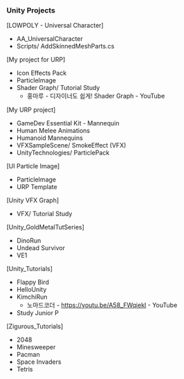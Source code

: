 ### Unity Projects


[LOWPOLY - Universal Character]
- AA_UniversalCharacter
- Scripts/ AddSkinnedMeshParts.cs


[My project for URP]
- Icon Effects Pack
- ParticleImage
- Shader Graph/ Tutorial Study
  + 홍마루 - 디자이너도 쉽게! Shader Graph - YouTube


[My URP project]
- GameDev Essential Kit - Mannequin
- Human Melee Animations
- Humanoid Mannequins
- VFXSampleScene/ SmokeEffect (VFX)
- UnityTechnologies/ ParticlePack


[UI Particle Image]
- ParticleImage
- URP Template


[Unity VFX Graph]
- VFX/ Tutorial Study


[Unity_GoldMetalTutSeries]
- DinoRun
- Undead Survivor
- VE1


[Unity_Tutorials]
- Flappy Bird
- HelloUnity
- KimchiRun
  + 노마드코더 - https://youtu.be/A58_FWqiekI - YouTube
- Study Junior P


[Zigurous_Tutorials]
- 2048
- Minesweeper
- Pacman
- Space Invaders
- Tetris
